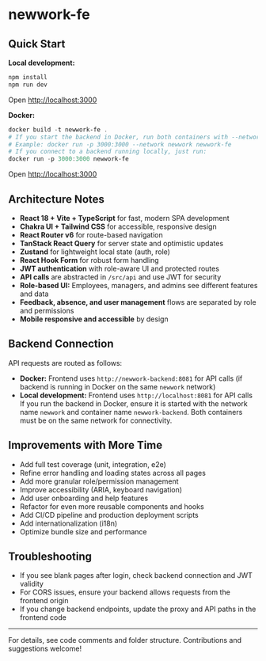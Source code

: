 
# newwork-fe

## Quick Start

**Local development:**
```powershell
npm install
npm run dev
```
Open [http://localhost:3000](http://localhost:3000)

**Docker:**
```powershell
docker build -t newwork-fe .
# If you start the backend in Docker, run both containers with --network <network-name> (e.g. newwork)
# Example: docker run -p 3000:3000 --network newwork newwork-fe
# If you connect to a backend running locally, just run:
docker run -p 3000:3000 newwork-fe
```
Open [http://localhost:3000](http://localhost:3000)

## Architecture Notes

- **React 18 + Vite + TypeScript** for fast, modern SPA development
- **Chakra UI + Tailwind CSS** for accessible, responsive design
- **React Router v6** for route-based navigation
- **TanStack React Query** for server state and optimistic updates
- **Zustand** for lightweight local state (auth, role)
- **React Hook Form** for robust form handling
- **JWT authentication** with role-aware UI and protected routes
- **API calls** are abstracted in `/src/api` and use JWT for security
- **Role-based UI:** Employees, managers, and admins see different features and data
- **Feedback, absence, and user management** flows are separated by role and permissions
- **Mobile responsive and accessible** by design

## Backend Connection

API requests are routed as follows:
- **Docker:** Frontend uses `http://newwork-backend:8081` for API calls (if backend is running in Docker on the same `newwork` network)
- **Local development:** Frontend uses `http://localhost:8081` for API calls
If you run the backend in Docker, ensure it is started with the network name `newwork` and container name `newwork-backend`. Both containers must be on the same network for connectivity.

## Improvements with More Time

- Add full test coverage (unit, integration, e2e)
- Refine error handling and loading states across all pages
- Add more granular role/permission management
- Improve accessibility (ARIA, keyboard navigation)
- Add user onboarding and help features
- Refactor for even more reusable components and hooks
- Add CI/CD pipeline and production deployment scripts
- Add internationalization (i18n)
- Optimize bundle size and performance

## Troubleshooting

- If you see blank pages after login, check backend connection and JWT validity
- For CORS issues, ensure your backend allows requests from the frontend origin
- If you change backend endpoints, update the proxy and API paths in the frontend code

---

For details, see code comments and folder structure. Contributions and suggestions welcome!
